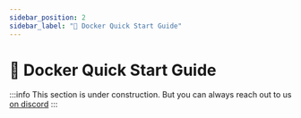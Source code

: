 ```yaml
---
sidebar_position: 2
sidebar_label: "🚀 Docker Quick Start Guide"
---
```


# 🚀 Docker Quick Start Guide

:::info
This section is under construction. But you can always reach out to us [on discord](https://redstone.finance/discord)
:::
